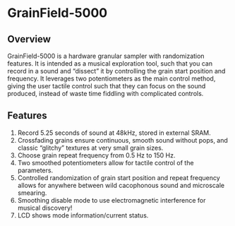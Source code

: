 # GrainField-5000
## Overview
GrainField-5000 is a hardware granular sampler with randomization features. It is intended as a musical exploration tool, such that you can record in a sound and “dissect” it by controlling the grain start position and frequency. It leverages two potentiometers as the main control method, giving the user tactile control such that they can focus on the sound produced, instead of waste time fiddling with complicated controls.

## Features
1. Record 5.25 seconds of sound at 48kHz, stored in external SRAM.
2. Crossfading grains ensure continuous, smooth sound without pops, and classic “glitchy” textures at very small grain sizes.
3. Choose grain repeat frequency from 0.5 Hz to 150 Hz.
4. Two smoothed potentiometers allow for tactile control of the parameters.
5. Controlled randomization of grain start position and repeat frequency allows for anywhere between wild cacophonous sound and microscale smearing.
6. Smoothing disable mode to use electromagnetic interference for musical discovery!
7. LCD shows mode information/current status.
